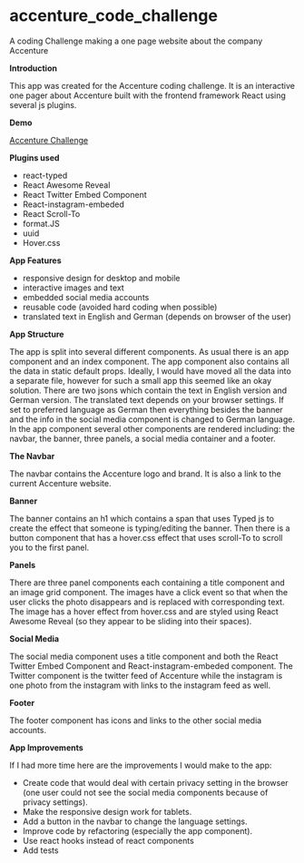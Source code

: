 # accenture_code_challenge
 A coding Challenge making a one page website about the company Accenture

**Introduction**

This app was created for the Accenture coding challenge. It is an interactive one pager about Accenture built with the frontend framework React using several js plugins. 

**Demo**

[Accenture Challenge](https://accenture.proctor-webworks.com/)

**Plugins used**
* react-typed
* React Awesome Reveal
* React Twitter Embed Component
* React-instagram-embeded
* React Scroll-To
* format.JS
* uuid
* Hover.css

**App Features**
* responsive design for desktop and mobile
* interactive images and text
* embedded social media accounts
* reusable code (avoided hard coding when possible)
* translated text in English and German (depends on browser of the user)

**App Structure**

The app is split into several different components. As usual there is an app component and an index component. The app component also contains all the data in static default props. Ideally, I would have moved all the data into a separate file, however for such a small app this seemed like an okay solution. There are two jsons which contain the text in English version and German version. The translated text depends on your browser settings. If set to preferred language as German then everything besides the banner and the info in the social media component is changed to German language. In the app component several other components are rendered including: the navbar, the banner, three panels, a social media container and a footer. 

   **The Navbar**
   
   The navbar contains the Accenture logo and brand. It is also a link to the current Accenture website. 
   
   **Banner**
   
   The banner contains an h1 which contains a span that uses Typed js to create the effect that someone is typing/editing the banner. Then there is a button component that has a    hover.css effect that uses scroll-To to scroll you to the first panel.
   
   **Panels**
   
   There are three panel components each containing a title component and an image grid component. The images have a click event so that when the user clicks the photo
   disappears and is replaced with corresponding text. The image has a hover effect from hover.css and are styled using React Awesome Reveal (so they appear to be sliding into      their spaces).
   
   **Social Media**
   
   The social media component uses a title component and both the React Twitter Embed Component and React-instagram-embeded component. The Twitter component is the twitter feed      of Accenture while the instagram is one photo from the instagram with links to the instagram feed as well. 
   
   **Footer**
   
   The footer component has icons and links to the other social media accounts. 

**App Improvements**

If I had more time here are the improvements I would make to the app: 
* Create code that would deal with certain privacy setting in the browser (one user could not see the social media components because of privacy settings).
* Make the responsive design work for tablets.
* Add a button in the navbar to change the language settings.
* Improve code by refactoring (especially the app component). 
* Use react hooks instead of react components
* Add tests
